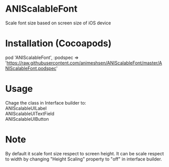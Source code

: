 # ANIScalableFont
Scale font size based on screen size of iOS device

# Installation (Cocoapods)
pod 'ANIScalableFont', :podspec => 'https://raw.githubusercontent.com/animeshsen/ANIScalableFont/master/ANIScalableFont.podspec'
 
# Usage
Chage the class in Interface builder to: 
</br> ANIScalableUILabel
</br> ANIScalableUITextField
</br> ANIScalableUIButton

# Note
By default it scale font size respect to screen height. It can be scale respect to width by changing "Height Scaling" property to "off" in interface builder.

